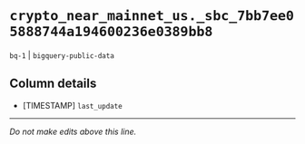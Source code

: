 # `crypto_near_mainnet_us._sbc_7bb7ee05888744a194600236e0389bb8`
`bq-1` | `bigquery-public-data`

## Column details
* [TIMESTAMP] `last_update`

-------------------------------------------------------------------------------
*Do not make edits above this line.*
